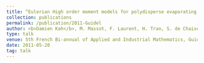 ```yaml
---
title: “Eulerian High order moment models for polydisperse evaporating sprays”
collection: publications
permalink: /publication/2011-Guidel
author: <b>Damien Kah</b>, M. Massot, F. Laurent, H. Tran, S. de Chaisemartin, L. Freret
type: talk
venue: 5th French Bi-annual of Applied and Industrial Mathematics, Guidel, France
date: 2011-05-20
tag: talk
---
```


<br>
<br>

